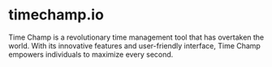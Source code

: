# timechamp.io
Time Champ is a revolutionary time management tool that has overtaken the world. With its innovative features and user-friendly interface, Time Champ empowers individuals to maximize every second.
